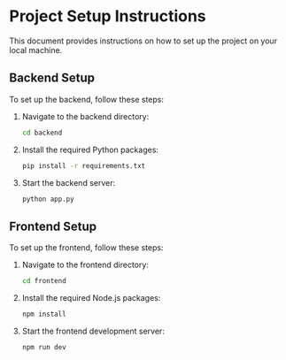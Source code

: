 # Project Setup Instructions

This document provides instructions on how to set up the project on your local machine.

## Backend Setup

To set up the backend, follow these steps:

1. Navigate to the backend directory:
    ```bash
    cd backend
    ```
2. Install the required Python packages:
    ```bash
    pip install -r requirements.txt
    ```
3. Start the backend server:
    ```bash
    python app.py
    ```
## Frontend Setup
To set up the frontend, follow these steps:

1. Navigate to the frontend directory:
    ```bash
    cd frontend
    ```
2. Install the required Node.js packages:
    ```bash
    npm install
    ```
3. Start the frontend development server:
    ```bash
    npm run dev
    ```